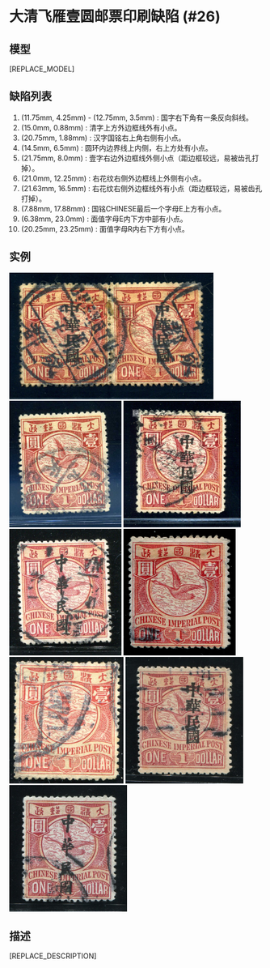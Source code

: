 # 大清飞雁壹圆邮票印刷缺陷 (#26)

## 模型
[REPLACE_MODEL]

## 缺陷列表
1. (11.75mm, 4.25mm) - (12.75mm, 3.5mm) :  国字右下角有一条反向斜线。
1. (15.0mm, 0.88mm) :  清字上方外边框线外有小点。
1. (20.75mm, 1.88mm) :  汉字国铭右上角右侧有小点。
1. (14.5mm, 6.5mm) :  圆环内边界线上内侧，右上方处有小点。
1. (21.75mm, 8.0mm) :  壹字右边外边框线外侧小点（距边框较远，易被齿孔打掉）。
1. (21.0mm, 12.25mm) :  右花纹右侧外边框线上外侧有小点。
1. (21.63mm, 16.5mm) :  右花纹右侧外边框线外有小点（距边框较远，易被齿孔打掉）。
1. (7.88mm, 17.88mm) :  国铭CHINESE最后一个字母E上方有小点。
1. (6.38mm, 23.0mm) :  面值字母E内下方中部有小点。
1. (20.25mm, 23.25mm) :  面值字母R内右下方有小点。


## 实例
<img src="2009-11-22_00029677036A.jpg" height=250/> <img src="2010-01-12_00030651097A.jpg" height=250/> <img src="2011-09-02_00048213043A.jpg" height=250/> <img src="2014-05-13_00142373104A.jpg" height=250/> <img src="2014-07-08_00149646023A.jpg" height=250/> <img src="2014-12-10_00161750146A.jpg" height=250/> <img src="2016-01-24_00193655084A.jpg" height=250/> <img src="2016-05-11_00208939010A.jpg" height=250/> 


## 描述
[REPLACE_DESCRIPTION]
